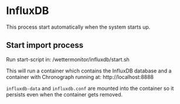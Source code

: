 # InfluxDB

This process start automatically when the system starts up.

## Start import process
Run start-script in:
/wettermonitor/influxdb/start.sh

This will run a container which contains the InfluxDB database and a container with Chronograph running at: http://localhost:8888

`influxdb-data` and `influxdb.conf` are mounted into the container so it persists even when the container gets removed.
